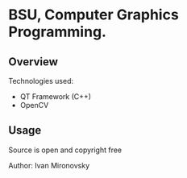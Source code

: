 # BSU, Computer Graphics Programming.

## Overview

Technologies used:

* QT Framework (C++)
* OpenCV

## Usage

Source is open and copyright free

Author: Ivan Mironovsky
